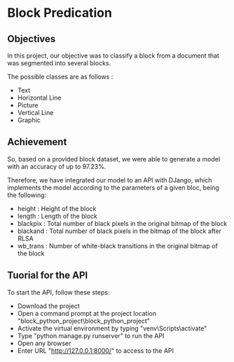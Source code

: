 # Block Predication

## Objectives

In this project, our objective was to classify a block from a document that was segmented into several blocks.

The possible classes are as follows :
- Text
- Horizontal Line
- Picture
- Vertical Line
- Graphic

## Achievement

So, based on a provided block dataset, we were able to generate a model with an accuracy of up to 97.23%.

Therefore, we have integrated our model to an API with DJango, which implements the model according to the parameters of a given bloc, being the following:

- height : Height of the block
- length : Length of the block
- blackpix : Total number of black pixels in the original bitmap of the block
- blackand : Total number of black pixels in the bitmap of the block after RLSA
- wb_trans : Number of white-black transitions in the original bitmap of the block

## Tuorial for the API

To start the API, follow these steps:

- Download the project
- Open a command prompt at the project location "block_python_project\block_python_project"
- Activate the virtual environment by typing "venv\Scripts\activate"
- Type "python manage.py runserver" to run the API
- Open any browser
- Enter URL "http://127.0.0.1:8000/" to access to the API

